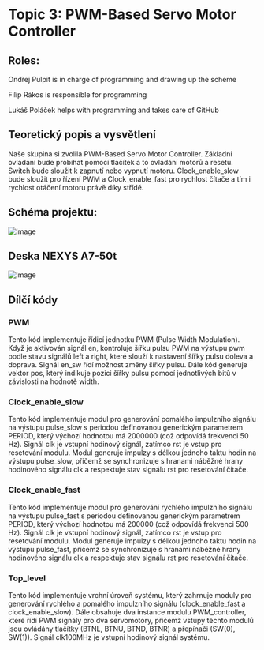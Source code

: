 # Topic 3: PWM-Based Servo Motor Controller

## Roles:

  Ondřej Pulpit is in charge of programming and drawing up the scheme
  
  Filip Rákos is responsible for programming
  
  Lukáš Poláček helps with programming and takes care of GitHub

## Teoretický popis a vysvětlení
Naše skupina si zvolila PWM-Based Servo Motor Controller. Základní ovládaní bude probíhat pomocí tlačítek a to ovládání motorů a resetu. Switch bude sloužit k zapnutí nebo vypnutí motoru. Clock_enable_slow bude sloužit pro řízení PWM a Clock_enable_fast pro rychlost čítače a tím i rychlost otáčení motoru právě díky střídě.

## Schéma projektu:

![image](https://github.com/Feecuss/PWM-Based-Servo-Motor-Controller/assets/165302466/0cdd67f1-5dfc-44ef-ac10-77c279308322)

## Deska NEXYS A7-50t
![image](https://github.com/Feecuss/PWM-Based-Servo-Motor-Controller/assets/165302466/2c7c87aa-d130-43c4-8428-c5c4d612e36e)

## Dílčí kódy
### PWM
Tento kód implementuje řídicí jednotku PWM (Pulse Width Modulation). Když je aktivován signál en, kontroluje šířku pulsu PWM na výstupu pwm podle stavu signálů left a right, které slouží k nastavení šířky pulsu doleva a doprava. Signál en_sw řídí možnost změny šířky pulsu. Dále kód generuje vektor pos, který indikuje pozici šířky pulsu pomocí jednotlivých bitů v závislosti na hodnotě width.

### Clock_enable_slow
Tento kód implementuje modul pro generování pomalého impulzního signálu na výstupu pulse_slow s periodou definovanou generickým parametrem PERIOD, který výchozí hodnotou má 2000000 (což odpovídá frekvenci 50 Hz). Signál clk je vstupní hodinový signál, zatímco rst je vstup pro resetování modulu. Modul generuje impulzy s délkou jednoho taktu hodin na výstupu pulse_slow, přičemž se synchronizuje s hranami náběžné hrany hodinového signálu clk a respektuje stav signálu rst pro resetování čítače.

### Clock_enable_fast
Tento kód implementuje modul pro generování rychlého impulzního signálu na výstupu pulse_fast s periodou definovanou generickým parametrem PERIOD, který výchozí hodnotou má 200000 (což odpovídá frekvenci 500 Hz). Signál clk je vstupní hodinový signál, zatímco rst je vstup pro resetování modulu. Modul generuje impulzy s délkou jednoho taktu hodin na výstupu pulse_fast, přičemž se synchronizuje s hranami náběžné hrany hodinového signálu clk a respektuje stav signálu rst pro resetování čítače.

### Top_level
Tento kód implementuje vrchní úroveň systému, který zahrnuje moduly pro generování rychlého a pomalého impulzního signálu (clock_enable_fast a clock_enable_slow). Dále obsahuje dva instance modulu PWM_controller, které řídí PWM signály pro dva servomotory, přičemž vstupy těchto modulů jsou ovládány tlačítky (BTNL, BTNU, BTND, BTNR) a přepínači (SW(0), SW(1)). Signál clk100MHz je vstupní hodinový signál systému.
